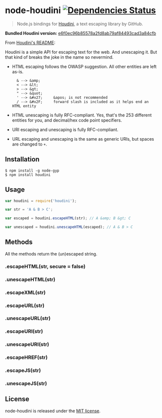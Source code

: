 
# node-houdini [![Dependencies Status](https://david-dm.org/romac/node-houdini.png)](https://david-dm.org/romac/node-houdini)

> Node.js bindings for [Houdini](https://github.com/vmg/houdini), a text escaping library by GitHub.

**Bundled Houdini version:** [e6f0ec96b85578a2fd8ab79af84493cad3a84cfb](https://github.com/vmg/houdini/commit/e6f0ec96b85578a2fd8ab79af84493cad3a84cfb)

From [Houdini's README](https://github.com/vmg/houdini#readme):

Houdini is a simple API for escaping text for the web. And unescaping it. But that kind of breaks the joke in the name so nevermind.

- HTML escaping follows the OWASP suggestion. All other entities are left as-is.

        & --> &amp;
        < --> &lt;
        > --> &gt;
        " --> &quot;
        ' --> &#x27;     &apos; is not recommended
        / --> &#x2F;     forward slash is included as it helps end an HTML entity

- HTML unescaping is fully RFC-compliant. Yes, that's the 253 different entities for you, and decimal/hex code point specifiers.

- URI escaping and unescaping is fully RFC-compliant.

- URL escaping and unescaping is the same as generic URIs, but spaces are changed to `+`.

## Installation

    $ npm install -g node-gyp
    $ npm install houdini

## Usage

```js
var houdini = require('houdini');

var str = 'A & B > C';

var escaped = houdini.escapeHTML(str); // A &amp; B &gt; C

var unescaped = houdini.unescapeHTML(escaped); // A & B > C
```

## Methods

All the methods return the (un)escaped string.

### .escapeHTML(str, secure = false)
### .unescapeHTML(str)
### .escapeXML(str)
### .escapeURL(str)
### .unescapeURL(str)
### .escapeURI(str)
### .unescapeURI(str)
### .escapeHREF(str)
### .escapeJS(str)
### .unescapeJS(str)

## License

node-houdini is released under the [MIT license](http://romac.mit-license.org).